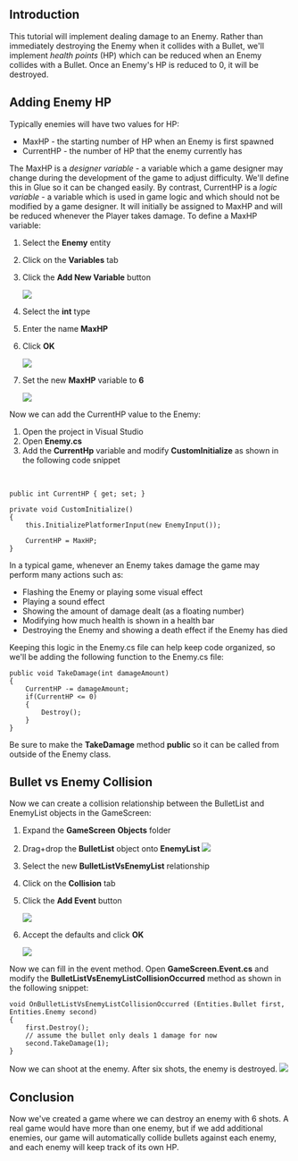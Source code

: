 ## Introduction

This tutorial will implement dealing damage to an Enemy. Rather than immediately destroying the Enemy when it collides with a Bullet, we'll implement *health points* (HP) which can be reduced when an Enemy collides with a Bullet. Once an Enemy's HP is reduced to 0, it will be destroyed.

## Adding Enemy HP

Typically enemies will have two values for HP:

-   MaxHP - the starting number of HP when an Enemy is first spawned
-   CurrentHP - the number of HP that the enemy currently has

The MaxHP is a *designer variable* - a variable which a game designer may change during the development of the game to adjust difficulty. We'll define this in Glue so it can be changed easily. By contrast, CurrentHP is a *logic variable* - a variable which is used in game logic and which should not be modified by a game designer. It will initially be assigned to MaxHP and will be reduced whenever the Player takes damage. To define a MaxHP variable:

1.  Select the **Enemy** entity

2.  Click on the **Variables** tab

3.  Click the **Add New Variable** button

    ![](/media/2021-04-img_607e404f51080.png)

4.  Select the **int** type

5.  Enter the name **MaxHP**

6.  Click ****OK****

    ![](/media/2021-04-img_607e40a147c17.png)

7.  Set the new **MaxHP** variable to ****6****

    ![](/media/2021-04-img_607e41aedaa1c.png)

Now we can add the CurrentHP value to the Enemy:

1.  Open the project in Visual Studio
2.  Open **Enemy.cs**
3.  Add the **CurrentHp** variable and modify **CustomInitialize** as shown in the following code snippet

&nbsp;

    public int CurrentHP { get; set; }

    private void CustomInitialize()
    {
        this.InitializePlatformerInput(new EnemyInput());

        CurrentHP = MaxHP;
    }

In a typical game, whenever an Enemy takes damage the game may perform many actions such as:

-   Flashing the Enemy or playing some visual effect
-   Playing a sound effect
-   Showing the amount of damage dealt (as a floating number)
-   Modifying how much health is shown in a health bar
-   Destroying the Enemy and showing a death effect if the Enemy has died

Keeping this logic in the Enemy.cs file can help keep code organized, so we'll be adding the following function to the Enemy.cs file:

    public void TakeDamage(int damageAmount)
    {
        CurrentHP -= damageAmount;
        if(CurrentHP <= 0)
        {
            Destroy();
        }
    }

Be sure to make the **TakeDamage** method **public** so it can be called from outside of the Enemy class.

## Bullet vs Enemy Collision

Now we can create a collision relationship between the BulletList and EnemyList objects in the GameScreen:

1.  Expand the **GameScreen** **Objects** folder

2.  Drag+drop the **BulletList** object onto **EnemyList [![](/wp-content/uploads/2021/04/2021_April_19_212102.gif)](/wp-content/uploads/2021/04/2021_April_19_212102.gif)**

3.  Select the new **BulletListVsEnemyList** relationship

4.  Click on the **Collision** tab

5.  Click the **Add Event** button

    ![](/media/2021-04-img_607e44a841524.png)

6.  Accept the defaults and click ****OK****

    ![](/media/2021-04-img_607e44d00fcdb.png)

Now we can fill in the event method. Open **GameScreen.Event.cs** and modify the **BulletListVsEnemyListCollisionOccurred** method as shown in the following snippet:

    void OnBulletListVsEnemyListCollisionOccurred (Entities.Bullet first, Entities.Enemy second)
    {
        first.Destroy();
        // assume the bullet only deals 1 damage for now
        second.TakeDamage(1);
    }

Now we can shoot at the enemy. After six shots, the enemy is destroyed. [![](/wp-content/uploads/2021/04/2021_April_19_210309.gif)](/wp-content/uploads/2021/04/2021_April_19_210309.gif)

## Conclusion

Now we've created a game where we can destroy an enemy with 6 shots. A real game would have more than one enemy, but if we add additional enemies, our game will automatically collide bullets against each enemy, and each enemy will keep track of its own HP.
